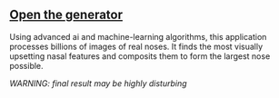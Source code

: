 ## [Open the generator](https://goofy-jennings-da38b8.netlify.app/)

Using advanced ai and machine-learning algorithms, this application processes billions of images of real noses. It finds the most visually upsetting nasal features and composits them to form the largest nose possible.

_WARNING: final result may be highly disturbing_